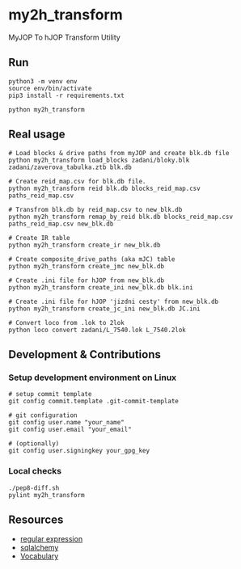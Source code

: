 # my2h_transform
MyJOP To hJOP Transform Utility

## Run

    python3 -m venv env
    source env/bin/activate
    pip3 install -r requirements.txt

    python my2h_transform


## Real usage

    # Load blocks & drive paths from myJOP and create blk.db file
    python my2h_transform load_blocks zadani/bloky.blk zadani/zaverova_tabulka.ztb blk.db

    # Create reid_map.csv for blk.db file.
    python my2h_transform reid blk.db blocks_reid_map.csv paths_reid_map.csv

    # Transfrom blk.db by reid_map.csv to new_blk.db
    python my2h_transform remap_by_reid blk.db blocks_reid_map.csv paths_reid_map.csv new_blk.db

    # Create IR table
    python my2h_transform create_ir new_blk.db

    # Create composite_drive_paths (aka mJC) table
    python my2h_transform create_jmc new_blk.db

    # Create .ini file for hJOP from new_blk.db
    python my2h_transform create_ini new_blk.db blk.ini

    # Create .ini file for hJOP 'jizdni cesty' from new_blk.db
    python my2h_transform create_jc_ini new_blk.db JC.ini

    # Convert loco from .lok to 2lok
    python loco convert zadani/L_7540.lok L_7540.2lok


## Development & Contributions

### Setup development environment on Linux

    # setup commit template
    git config commit.template .git-commit-template

    # git configuration
    git config user.name "your_name"
    git config user.email "your_email"

    # (optionally)
    git config user.signingkey your_gpg_key

### Local checks

    ./pep8-diff.sh
    pylint my2h_transform


## Resources

- [regular expression](https://regexr.com/)
- [sqlalchemy](https://docs.sqlalchemy.org/en/13/)
- [Vocabulary](https://www.fd.cvut.cz/personal/tyfal/str/slovnik/a-c-a.pdf)
